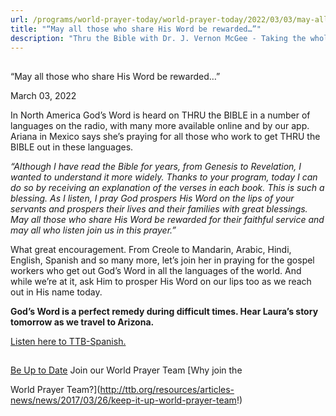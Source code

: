 ```yaml
---
url: /programs/world-prayer-today/world-prayer-today/2022/03/03/may-all-those-who-share-his-word-be-rewarded
title: "“May all those who share His Word be rewarded…”"
description: "Thru the Bible with Dr. J. Vernon McGee - Taking the whole Word to the whole world"
---
```







## 
 “May all those who share His Word be rewarded…”


March 03, 2022




In North America God’s Word is heard on THRU the BIBLE in a number of languages on the radio, with many more available online and by our app. Ariana in Mexico says she’s praying for all those who work to get THRU the BIBLE out in these languages. 

*“Although I have read the Bible for years, from Genesis to Revelation, I wanted to understand it more widely. Thanks to your program, today I can do so by receiving an explanation of the verses in each book. This is such a blessing. As I listen, I pray God prospers His Word on the lips of your servants and prospers their lives and their families with great blessings. May all those who share His Word be rewarded for their faithful service and may all who listen join us in this prayer.”*

What great encouragement. From Creole to Mandarin, Arabic, Hindi, English, Spanish and so many more, let’s join her in praying for the gospel workers who get out God’s Word in all the languages of the world. And while we’re at it, ask Him to prosper His Word on our lips too as we reach out in His name today. 

**God’s Word is a perfect remedy during difficult times. Hear Laura’s story tomorrow as we travel to Arizona.**

[Listen here to TTB-Spanish.](https://ttb.twr.org/home/day,0435/language,SPA-LAT)







## 




[Be Up to Date](http://feeds.feedburner.com/WorldPrayerToday "World Prayer Today RSS Feed")
Join our World Prayer Team
[Why join the  

World Prayer Team?](http://ttb.org/resources/articles-news/news/2017/03/26/keep-it-up-world-prayer-team!)




